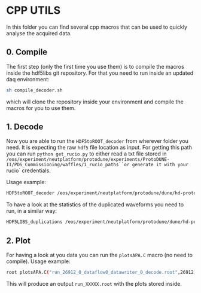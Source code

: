 # CPP UTILS

In this folder you can find several cpp macros that can be used to quickly analyse the acquired data.

## 0. Compile

The first step (only the first time you use them) is to compile the macros inside the hdf5libs git repository.
For that you need to run inside an updated daq environment:

```bash
sh compile_decoder.sh
```

which will clone the repository inside your environment and compile the macros for you to use them.

## 1. Decode

Now you are able to run the `HDF5toROOT_decoder` from wherever folder you need. It is expecting the raw `hdf5` file location as input. For getting this path you can run `python get_rucio.py` to either read a txt file stored in `/eos/experiment/neutplatform/protodune/experiments/ProtoDUNE-II/PDS_Commissioning/waffles/1_rucio_paths``or generate it with your `rucio` credentials.

Usage example:
```bash
HDF5toROOT_decoder /eos/experiment/neutplatform/protodune/dune/hd-protodune/f7/2a/np04hd_raw_run026912_0000_dataflow0_datawriter_0_20240612T081722.hdf5
```

To have a look at the statistics of the duplicated waveforms you need to run, in a similar way:
```bash
HDF5LIBS_duplications /eos/experiment/neutplatform/protodune/dune/hd-protodune/f7/2a/np04hd_raw_run026912_0000_dataflow0_datawriter_0_20240612T081722.hdf5
```

## 2. Plot

For having a look at you data you can run the `plotsAPA.C` macro (no need to compile).
Usage example:
```bash
root plotsAPA.C("run_26912_0_dataflow0_datawriter_0_decode.root",26912) -b -q
```
This will produce an output `run_XXXXX.root` with the plots stored inside.